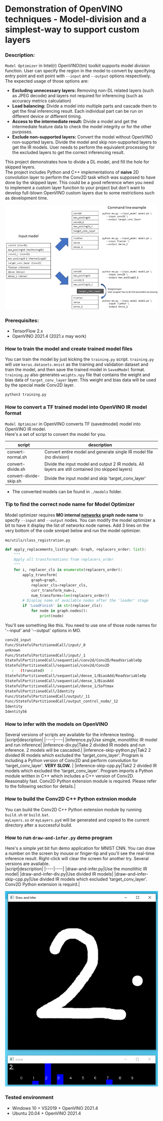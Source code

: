 # Demonstration of OpenVINO techniques - Model-division and a simplest-way to support custom layers  


### Description:  
 `Model Optimizer` in Intel(r) OpenVINO(tm) toolkit supports model division function. User can specify the region in the model to convert by specifying entry point and exit point with `--input` and `--output` options respectively.  
 The expected usage of those options are:  
 - **Excluding unnecessary layers:** Removing non-DL related layers (such as JPEG decode) and layers not required for inferencing (such as accuracy metrics calculation)  
 - **Load balancing:** Divide a model into multiple parts and cascade them to get the final inferencing result. Each individual part can be run on different device or different timing.  
 - **Access to the intermediate result:** Divide a model and get the intermediate feature data to check the model integrity or for the other purposes.  
 - **Exclude non-supported layers:** Convert the model without OpenVINO non-supprted layers. Divide the model and skip non-supported layers to get the IR models. User needs to perform the equivalent processing for the excluded layers to get the correct inferencing result.  

This project demonstrates how to divide a DL model, and fill the hole for skipped leyers.  
The project includes Python and C++ implementations of **naive** 2D convolution layer to perform the Conv2D task which was supposed to have done by the skipped layer. This could be a good reference when you need to implement a custom layer function to your project but don't want to develop full-blown OpenVINO custom layers due to some restrictions such as development time.  

![image](./resources/model-division.jpg)

### Prerequisites:  
- TensorFlow 2.x  
- OpenVINO 2021.4 (2021.x may work)  


### How to train the model and create trained model files  
You can train the model by just kicking the `training.py` script. `training.py` will use `keras.datasets.mnist` as the training and validation dataset and train the model, and then save the trained model in `SavedModel` format.  
`training.py` also generates `weights.npy` file that contains the weight and bias data of `target_conv_layer` layer. This weight and bias data will be used by the special made Conv2D layer.  

```sh
python3 training.py
```

### How to convert a TF trained model into OpenVINO IR model format  
  `Model Optimizer` in OpenVINO converts TF (savedmodel) model into OpenVINO IR model.  
  Here's a set of script to convert the model for you.  

|script|description|
|----|----|
|convert-normal.sh|Convert entire model and generate single IR model file (no division)|
|convert-divide.sh|Divide the input model and output 2 IR models. All layers are still contained (no skipped layers)|
|convert-divide-skip.sh|Divide the input model and skip 'target_conv_layer'|
- The converted models can be found in `./models` folder.  

### Tip to find the correct node name for Model Optimizer

Model optimizer requires **MO internal [networkx](https://networkx.org/) graph node name** to specify `--input` and `--output` nodes. You can modify the model optimizer a bit to have it display the list of networkx node names. Add 3 lines on the very bottom of the code snnipet below and run the model optimizer.  

`mo/utils/class_registration.py`
```python
def apply_replacements_list(graph: Graph, replacers_order: list):
    """
    Apply all transformations from replacers_order
    """
    for i, replacer_cls in enumerate(replacers_order):
        apply_transform(
            graph=graph,
            replacer_cls=replacer_cls,
            curr_transform_num=i,
            num_transforms=len(replacers_order))
        # Display name of available nodes after the 'loader' stage
        if 'LoadFinish' in str(replacer_cls):
            for node in graph.nodes():
                print(node)
```

You'll see something like this. You need to use one of those node names for '--input' and '--output' options in MO.  
```sh
conv2d_input
Func/StatefulPartitionedCall/input/_0
unknown
Func/StatefulPartitionedCall/input/_1
StatefulPartitionedCall/sequential/conv2d/Conv2D/ReadVariableOp
StatefulPartitionedCall/sequential/conv2d/Conv2D
   :   (truncated)   :
StatefulPartitionedCall/sequential/dense_1/BiasAdd/ReadVariableOp
StatefulPartitionedCall/sequential/dense_1/BiasAdd
StatefulPartitionedCall/sequential/dense_1/Softmax
StatefulPartitionedCall/Identity
Func/StatefulPartitionedCall/output/_11
Func/StatefulPartitionedCall/output_control_node/_12
Identity
Identity56
```

### How to infer with the models on OpenVINO  
Several versions of scripts are available for the inference testing.  
|script|description|
|----|----|
|inference.py|Use simgle, monolithic IR model and run inference|
|inference-div.py|Take 2 divided IR models and run inference. 2 models will be cascaded.|
|inference-skip-python.py|Tak2 2 divided IR models which excluded the 'target_conv_layer'. Program is including a Python version of Conv2D and perform convolution for 'target_conv_layer'. **VERY SLOW.** |
|inference-skip-cpp.py|Tak2 2 divided IR models which excluded the 'target_conv_layer'. Program imports a Python module written in C++ which includes a C++ version of Conv2D. Reasonably fast. Conv2D Python extension module is required. Please refer to the following section for details.|

### How to build the Conv2D C++ Python extnsion module  
You can build the Conv2D C++ Python extension module by running `build.sh` or `build.bat`.  
`myLayers.so` or `myLayers.pyd` will be generated and copied to the current directory after a successful build.  


### How to run `draw-and-infer.py` demo program  
Here's a simple yet bit fun demo application for MNIST CNN. You can draw a number on the screen by mouse or finger-tip and you'll see the real-time inference result.  Right-click will clear the screen for another try. Several versions are available.  
|script|description|
|----|----|
|draw-and-infer.py|Use the monolithic IR model|
|draw-and-infer-div.py|Use divided IR models|
|draw-and-infer-skip-cpp.py|Use divided IR models which excluded 'target_conv_layer'. Conv2D Python extension is requird.|

![draw-and-infer](./resources/draw-and-infer.png)

### Tested environment
- Windows 10 + VS2019 + OpenVINO 2021.4
- Ubuntu 20.04 + OpenVINO 2021.4
